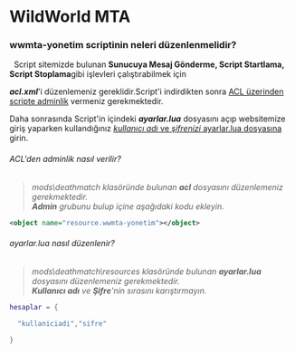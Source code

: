 # **WildWorld MTA**
<h3>wwmta-yonetim scriptinin neleri düzenlenmelidir?</h3>
&nbsp; Script sitemizde bulunan <b>Sunucuya Mesaj Gönderme, Script Startlama, Script Stoplama</b>gibi işlevleri çalıştırabilmek için 


_**acl.xml**_'i düzenlemeniz gereklidir.Script'i indirdikten sonra <a href="https://github.com/tarikcanmr/wwmta-yonetim/blob/master/README.md#aclden-adminlik-nas%C4%B1l-verilir"> ACL üzerinden scripte adminlik</a> vermeniz gerekmektedir.

Daha sonrasında Script'in içindeki _**ayarlar.lua**_ dosyasını açıp websitemize giriş yaparken kullandığınız <a href="https://github.com/tarikcanmr/wwmta-yonetim/blob/master/README.md#ayarlarlua-nas%C4%B1l-d%C3%BCzenlenir"> _kullanıcı adı_ ve _şifrenizi_ ayarlar.lua dosyasına</a> girin.


<h6>ACL'den adminlik nasıl verilir?</h6>

> _mods\deathmatch klasöründe bulunan **acl** dosyasını düzenlemeniz gerekmektedir._ <br/>
> _**Admin** grubunu bulup içine aşağıdaki kodu ekleyin._

```xml
<object name="resource.wwmta-yonetim"></object>
```

<h6>ayarlar.lua nasıl düzenlenir?</h6>

> _mods\deathmatch\resources klasöründe bulunan **ayarlar.lua** dosyasını düzenlemeniz gerekmektedir._ <br/>
> _**Kullanıcı adı** ve **Şifre**'nin sırasını karıştırmayın._

```lua
hesaplar = {

  "kullaniciadi","sifre"

}
```
